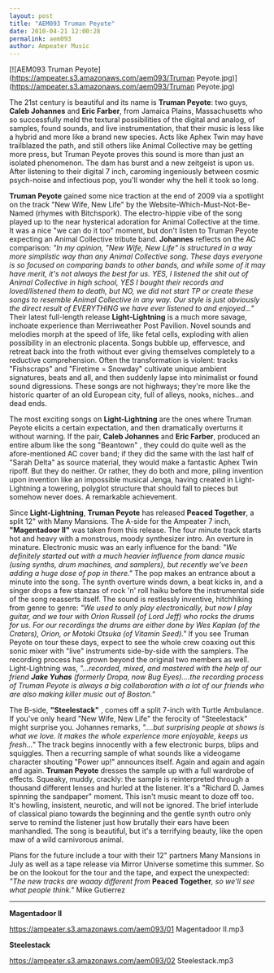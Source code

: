 ```yaml
---
layout: post
title: "AEM093 Truman Peyote"
date: 2010-04-21 12:00:28
permalink: aem093
author: Ampeater Music
---
```

[![AEM093 Truman Peyote](https://ampeater.s3.amazonaws.com/aem093/Truman Peyote.jpg)](https://ampeater.s3.amazonaws.com/aem093/Truman Peyote.jpg)

The 21st century is beautiful and its name is **Truman Peyote**: two guys, **Caleb Johannes** and **Eric Farber**, from Jamaica Plains, Massachusetts who so successfully meld the textural possibilities of the digital and analog, of samples, found sounds, and live instrumentation, that their music is less like a hybrid and more like a brand new species. Acts like Aphex Twin may have trailblazed the path, and still others like Animal Collective may be getting more press, but Truman Peyote proves this sound is more than just an isolated phenomenon. The dam has burst and a new zeitgeist is upon us. After listening to their digital 7 inch, caroming ingeniously between cosmic psych-noise and infectious pop, you'll wonder why the hell it took so long.

<!-- more -->

**Truman Peyote** gained some nice traction at the end of 2009 via a spotlight on the track "New Wife, New Life" by the Website-Which-Must-Not-Be-Named (rhymes with Bitchspork). The electro-hippie vibe of the song played up to the near hysterical adoration for Animal Collective at the time. It was a nice "we can do it too" moment, but don't listen to Truman Peyote expecting an Animal Collective tribute band. **Johannes** reflects on the AC comparison: _"In my opinion, "New Wife, New Life" is structured in a way more simplistic way than any Animal Collective song. These days everyone is so focused on comparing bands to other bands, and while some of it may have merit, it's not always the best for us. YES, I listened the shit out of Animal Collective in high school, YES I bought their records and loved/listened them to death, but NO, we did not start TP or create these songs to resemble Animal Collective in any way. Our style is just obviously the direct result of EVERYTHING we have ever listened to and enjoyed..."_ Their latest full-length release **Light-Lightning** is a much more savage, inchoate experience than Merriweather Post Pavilion. Novel sounds and melodies morph at the speed of life, like fetal cells, exploding with alien possibility in an electronic placenta. Songs bubble up, effervesce, and retreat back into the froth without ever giving themselves completely to a reductive comprehension. Often the transformation is violent: tracks "Fishscraps" and "Firetime = Snowday" cultivate unique ambient signatures, beats and all, and then suddenly lapse into minimalist or found sound digressions. These songs are not highways; they're more like the historic quarter of an old European city, full of alleys, nooks, niches...and dead ends.

The most exciting songs on **Light-Lightning**  are the ones where Truman Peyote elicits a certain expectation, and then dramatically overturns it without warning. If the pair, **Caleb Johannes** and **Eric Farber**, produced an entire album like the song "Beantown" , they could do quite well as the afore-mentioned AC cover band; if they did the same with the last half of "Sarah Delta" as source material, they would make a fantastic Aphex Twin ripoff. But they do neither. Or rather, they do both and more, piling invention upon invention like an impossible musical Jenga, having created in Light-Lightning a towering, polyglot structure that should fall to pieces but somehow never does. A remarkable achievement.

Since **Light-Lightning**, **Truman Peyote** has released **Peaced Together**, a split 12" with Many Mansions. The A-side for the Ampeater 7 inch, **"Magentadoor II"** was taken from this release. The four minute track starts hot and heavy with a monstrous, moody synthesizer intro. An overture in minature. Electronic music was an early influence for the band: _"We definitely started out with a much heavier influence from dance music (using synths, drum machines, and samplers), but recently we've been adding a huge dose of pop in there."_ The pop makes an entrance about a minute into the song. The synth overture winds down, a beat kicks in, and a singer drops a few stanzas of rock 'n' roll haiku before the instrumental side of the song reasserts itself. The sound is restlessly inventive, hitchhiking from genre to genre: _"We used to only play electronically, but now I play guitar, and we tour with Orion Russell (of Lord Jeff) who rocks the drums for us. For our recordings the drums are either done by Wes Kaplan (of the Craters), Orion, or Motoki Otsuka (of Vitamin Seed)."_ If you see Truman Peyote on tour these days, expect to see the whole crew coaxing out this sonic mixer with "live" instruments side-by-side with the samplers. The recording process has grown beyond the original two members as well. Light-Lightning was, _"...recorded, mixed, and mastered with the help of our friend **Jake Yuhas**_ _(formerly Dropa, now Bug Eyes)....the recording process of Truman Peyote is always a big collaboration with a lot of our friends who are also making killer music out of Boston."_

The B-side, **"Steelestack"** , comes off a split 7-inch with Turtle Ambulance. If you've only heard "New Wife, New Life" the ferocity of "Steelestack" might surprise you. Johannes remarks, _"....but surprising people at shows is what we love. It makes the whole experience more enjoyable, keeps us fresh..."_ The track begins innocently with a few electronic burps, blips and squiggles. Then a recurring sample of what sounds like a videogame character shouting "Power up!" announces itself. Again and again and again and again. **Truman Peyote** dresses the sample up with a full wardrobe of effects. Squeaky, muddy, crackly: the sample is reinterpreted through a thousand different lenses and hurled at the listener. It's a "Richard D. James spinning the sandpaper" moment. This isn't music meant to doze off too. It's howling, insistent, neurotic, and will not be ignored. The brief interlude of classical piano towards the beginning and the gentle synth outro only serve to remind the listener just how brutally their ears have been manhandled. The song is beautiful, but it's a terrifying beauty, like the open maw of a wild carnivorous animal.

Plans for the future include a tour with their 12" partners Many Mansions in July as well as a tape release via Mirror Universe sometime this summer. So be on the lookout for the tour and the tape, and expect the unexpected: _"The new tracks are waaay different from_ **Peaced Together**_, so we'll see what people think."_ Mike Gutierrez

---

**Magentadoor II**

https://ampeater.s3.amazonaws.com/aem093/01 Magentadoor II.mp3

**Steelestack**

https://ampeater.s3.amazonaws.com/aem093/02 Steelestack.mp3

